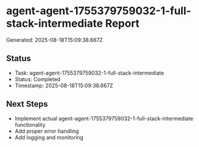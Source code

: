 # agent-agent-1755379759032-1-full-stack-intermediate Report

Generated: 2025-08-18T15:09:38.667Z

## Status
- Task: agent-agent-1755379759032-1-full-stack-intermediate
- Status: Completed
- Timestamp: 2025-08-18T15:09:38.667Z

## Next Steps
- Implement actual agent-agent-1755379759032-1-full-stack-intermediate functionality
- Add proper error handling
- Add logging and monitoring
